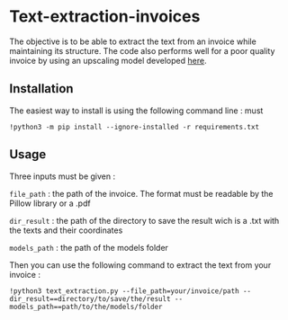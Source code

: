 Text-extraction-invoices
=====================

The objective is to be able to extract the text from an invoice while maintaining its structure. 
The code also performs well for a poor quality invoice by using an upscaling model developed [here](https://github.com/openvinotoolkit/openvino_notebooks/tree/main/notebooks/202-vision-superresolution).

Installation
----

The easiest way to install is using the following command line : must 
~~~ 
!python3 -m pip install --ignore-installed -r requirements.txt 
~~~

Usage
----

Three inputs must be given :

``file_path`` : the path of the invoice. The format must be readable by the Pillow library or a .pdf

``dir_result`` : the path of the directory to save the result wich is a .txt with the texts and their coordinates

``models_path`` : the path of the models folder

Then you can use the following command to extract the text from your invoice :

~~~ 
!python3 text_extraction.py --file_path=your/invoice/path --dir_result==directory/to/save/the/result --models_path==path/to/the/models/folder
~~~

